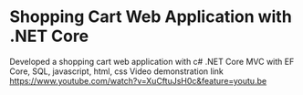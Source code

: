 # Shopping Cart Web Application with .NET Core
Developed a shopping cart web application with c# .NET Core MVC with EF Core, SQL, javascript, html, css
Video demonstration link https://www.youtube.com/watch?v=XuCftuJsH0c&feature=youtu.be
